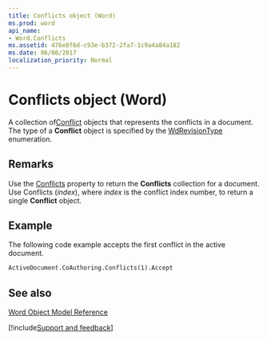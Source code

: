 ```yaml
---
title: Conflicts object (Word)
ms.prod: word
api_name:
- Word.Conflicts
ms.assetid: 476e8f6d-c93e-b372-2fa7-1c9a4a84a182
ms.date: 06/08/2017
localization_priority: Normal
---
```



# Conflicts object (Word)

 A collection of[Conflict](Word.Conflict.md) objects that represents the conflicts in a document. The type of a **Conflict** object is specified by the [WdRevisionType](Word.WdRevisionType.md) enumeration.


## Remarks

Use the [Conflicts](Word.CoAuthoring.Conflicts.md) property to return the **Conflicts** collection for a document. Use Conflicts (_index_), where _index_ is the conflict index number, to return a single **Conflict** object.


## Example

The following code example accepts the first conflict in the active document.


```vb
ActiveDocument.CoAuthoring.Conflicts(1).Accept 

```


## See also



[Word Object Model Reference](overview/Word/object-model.md)

[!include[Support and feedback](~/includes/feedback-boilerplate.md)]